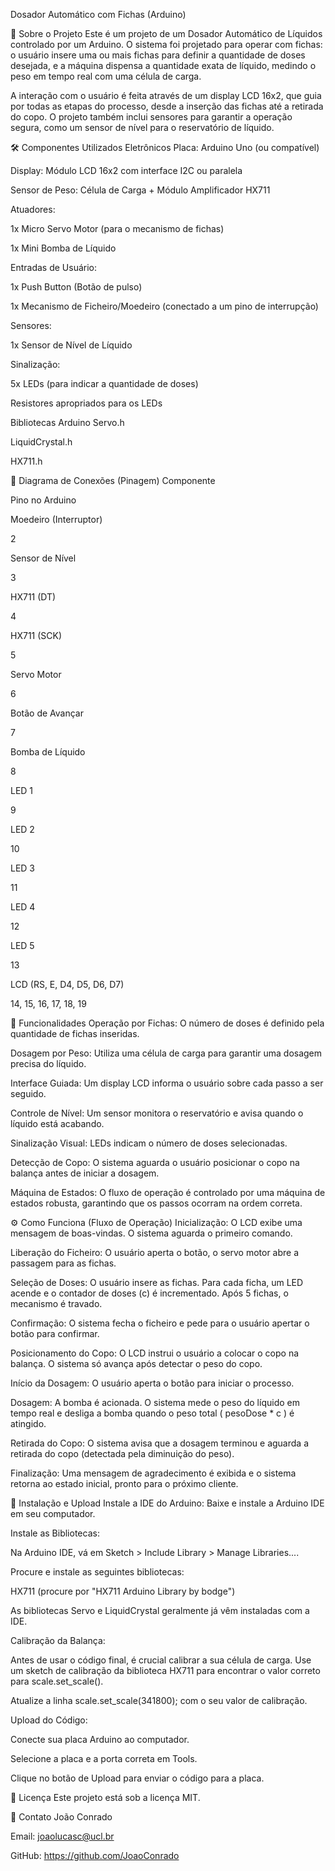 Dosador Automático com Fichas (Arduino)

📖 Sobre o Projeto
Este é um projeto de um Dosador Automático de Líquidos controlado por um Arduino. O sistema foi projetado para operar com fichas: o usuário insere uma ou mais fichas para definir a quantidade de doses desejada, e a máquina dispensa a quantidade exata de líquido, medindo o peso em tempo real com uma célula de carga.

A interação com o usuário é feita através de um display LCD 16x2, que guia por todas as etapas do processo, desde a inserção das fichas até a retirada do copo. O projeto também inclui sensores para garantir a operação segura, como um sensor de nível para o reservatório de líquido.

🛠️ Componentes Utilizados
Eletrônicos
Placa: Arduino Uno (ou compatível)

Display: Módulo LCD 16x2 com interface I2C ou paralela

Sensor de Peso: Célula de Carga + Módulo Amplificador HX711

Atuadores:

1x Micro Servo Motor (para o mecanismo de fichas)

1x Mini Bomba de Líquido

Entradas de Usuário:

1x Push Button (Botão de pulso)

1x Mecanismo de Ficheiro/Moedeiro (conectado a um pino de interrupção)

Sensores:

1x Sensor de Nível de Líquido

Sinalização:

5x LEDs (para indicar a quantidade de doses)

Resistores apropriados para os LEDs

Bibliotecas Arduino
Servo.h

LiquidCrystal.h

HX711.h

📍 Diagrama de Conexões (Pinagem)
Componente

Pino no Arduino

Moedeiro (Interruptor)

2

Sensor de Nível

3

HX711 (DT)

4

HX711 (SCK)

5

Servo Motor

6

Botão de Avançar

7

Bomba de Líquido

8

LED 1

9

LED 2

10

LED 3

11

LED 4

12

LED 5

13

LCD (RS, E, D4, D5, D6, D7)

14, 15, 16, 17, 18, 19

🚀 Funcionalidades
Operação por Fichas: O número de doses é definido pela quantidade de fichas inseridas.

Dosagem por Peso: Utiliza uma célula de carga para garantir uma dosagem precisa do líquido.

Interface Guiada: Um display LCD informa o usuário sobre cada passo a ser seguido.

Controle de Nível: Um sensor monitora o reservatório e avisa quando o líquido está acabando.

Sinalização Visual: LEDs indicam o número de doses selecionadas.

Detecção de Copo: O sistema aguarda o usuário posicionar o copo na balança antes de iniciar a dosagem.

Máquina de Estados: O fluxo de operação é controlado por uma máquina de estados robusta, garantindo que os passos ocorram na ordem correta.

⚙️ Como Funciona (Fluxo de Operação)
Inicialização: O LCD exibe uma mensagem de boas-vindas. O sistema aguarda o primeiro comando.

Liberação do Ficheiro: O usuário aperta o botão, o servo motor abre a passagem para as fichas.

Seleção de Doses: O usuário insere as fichas. Para cada ficha, um LED acende e o contador de doses (c) é incrementado. Após 5 fichas, o mecanismo é travado.

Confirmação: O sistema fecha o ficheiro e pede para o usuário apertar o botão para confirmar.

Posicionamento do Copo: O LCD instrui o usuário a colocar o copo na balança. O sistema só avança após detectar o peso do copo.

Início da Dosagem: O usuário aperta o botão para iniciar o processo.

Dosagem: A bomba é acionada. O sistema mede o peso do líquido em tempo real e desliga a bomba quando o peso total ( pesoDose * c ) é atingido.

Retirada do Copo: O sistema avisa que a dosagem terminou e aguarda a retirada do copo (detectada pela diminuição do peso).

Finalização: Uma mensagem de agradecimento é exibida e o sistema retorna ao estado inicial, pronto para o próximo cliente.

🔧 Instalação e Upload
Instale a IDE do Arduino: Baixe e instale a Arduino IDE em seu computador.

Instale as Bibliotecas:

Na Arduino IDE, vá em Sketch > Include Library > Manage Libraries....

Procure e instale as seguintes bibliotecas:

HX711 (procure por "HX711 Arduino Library by bodge")

As bibliotecas Servo e LiquidCrystal geralmente já vêm instaladas com a IDE.

Calibração da Balança:

Antes de usar o código final, é crucial calibrar a sua célula de carga. Use um sketch de calibração da biblioteca HX711 para encontrar o valor correto para scale.set_scale().

Atualize a linha scale.set_scale(341800); com o seu valor de calibração.

Upload do Código:

Conecte sua placa Arduino ao computador.

Selecione a placa e a porta correta em Tools.

Clique no botão de Upload para enviar o código para a placa.

📝 Licença
Este projeto está sob a licença MIT.

📧 Contato
João Conrado

Email: joaolucasc@ucl.br

GitHub: https://github.com/JoaoConrado
